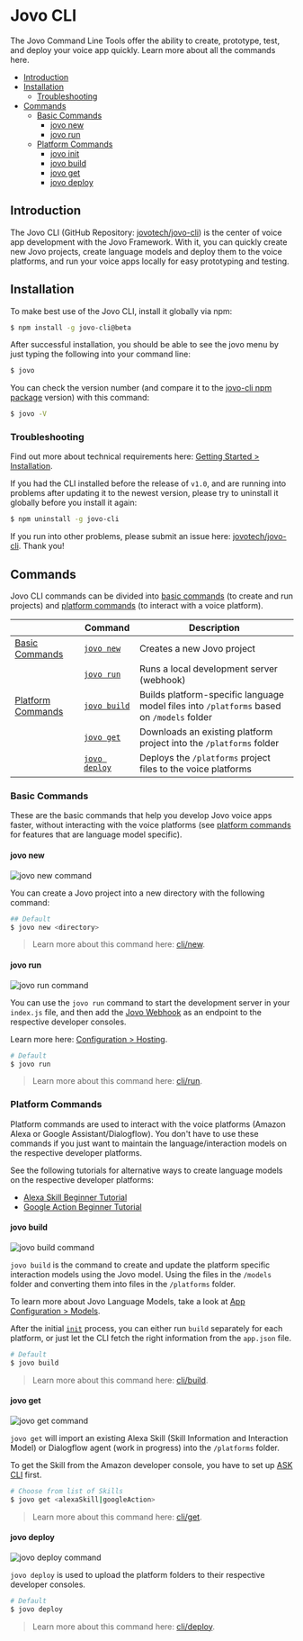 # Jovo CLI

The Jovo Command Line Tools offer the ability to create, prototype, test, and deploy your voice app quickly. Learn more about all the commands here.

* [Introduction](#introduction)
* [Installation](#installation)
    * [Troubleshooting](#troubleshooting)
* [Commands](#commands)
    * [Basic Commands](#basic-commands)
      * [jovo new](#jovo-new)
      * [jovo run](#jovo-run)
    * [Platform Commands](#platform-commands)
      * [jovo init](#jovo-init)
      * [jovo build](#jovo-build)
      * [jovo get](#jovo-get)
      * [jovo deploy](#jovo-deploy)


## Introduction

The Jovo CLI (GitHub Repository: [jovotech/jovo-cli](https://github.com/jovotech/jovo-cli)) is the center of voice app development with the Jovo Framework. With it, you can quickly create new Jovo projects, create language models and deploy them to the voice platforms, and run your voice apps locally for easy prototyping and testing.

## Installation

To make best use of the Jovo CLI, install it globally via npm:

```sh
$ npm install -g jovo-cli@beta
```

After successful installation, you should be able to see the jovo menu by just typing the following into your command line:

```sh
$ jovo
```

You can check the version number (and compare it to the [jovo-cli npm package](https://www.npmjs.com/package/jovo-cli) version) with this command:

```sh
$ jovo -V
```

### Troubleshooting

Find out more about technical requirements here: [Getting Started > Installation](../01_getting-started#technical-requirements './installation#technical-requirements').

If you had the CLI installed before the release of `v1.0`, and are running into problems after updating it to the newest version, please try to uninstall it globally before you install it again:

```sh
$ npm uninstall -g jovo-cli
```

If you run into other problems, please submit an issue here: [jovotech/jovo-cli](https://github.com/jovotech/jovo-cli). Thank you! 

## Commands

Jovo CLI commands can be divided into [basic commands](#basic-commands) (to create and run projects) and [platform commands](#platform-commands) (to interact with a voice platform).

| | Command | Description 
------------ | ------------ | ------------- 
[Basic Commands](#basic-commands) | [`jovo new`](#jovo-new) | Creates a new Jovo project 
| | [`jovo run`](#jovo-run) | Runs a local development server (webhook)
[Platform Commands](#platform-commands) | [`jovo build`](#jovo-build) | Builds platform-specific language model files into `/platforms` based on  `/models` folder
| | [`jovo get`](#jovo-get) | Downloads an existing platform project into the `/platforms` folder
| | [`jovo deploy`](#jovo-deploy) | Deploys the `/platforms` project files to the voice platforms


### Basic Commands

These are the basic commands that help you develop Jovo voice apps faster, without interacting with the voice platforms (see [platform commands](#platform-commands) for features that are language model specific).

#### jovo new

![jovo new command](../img/jovo-new.png "jovo new command")

You can create a Jovo project into a new directory with the following command:

```sh
## Default
$ jovo new <directory>
```

> Learn more about this command here: [cli/new](./new.md './cli/new').

#### jovo run

![jovo run command](../img/jovo-run.png "jovo run command")

You can use the `jovo run` command to start the development server in your `index.js` file, and then add the [Jovo Webhook](../03_app-configuration/02_server/webhook#jovo-webhook './server/webhook#jovo-webhook') as an endpoint to the respective developer consoles.

Learn more here: [Configuration > Hosting](../configuration/hosting './Hosting').

```sh
# Default
$ jovo run
```

> Learn more about this command here: [cli/run](./run.md './cli/run').


### Platform Commands

Platform commands are used to interact with the voice platforms (Amazon Alexa or Google Assistant/Dialogflow). You don't have to use these commands if you just want to maintain the language/interaction models on the respective developer platforms.

See the following tutorials for alternative ways to create language models on the respective developer platforms:

* [Alexa Skill Beginner Tutorial](https://www.jovo.tech/tutorials/alexa-skill-tutorial-nodejs/) 
* [Google Action Beginner Tutorial](https://www.jovo.tech/tutorials/google-action-tutorial-nodejs/)


#### jovo build

![jovo build command](../img/jovo-build.png "jovo build command")

`jovo build` is the command to create and update the platform specific interaction models using the Jovo model. Using the files in the `/models` folder and converting them into files in the `/platforms` folder.

To learn more about Jovo Language Models, take a look at [App Configuration > Models](../03_app-configuration/models './model').

After the initial [`init`](#jovo-init) process, you can either run `build`  separately for each platform, or just let the CLI fetch the right information from the `app.json` file.

```sh
# Default
$ jovo build
```

> Learn more about this command here: [cli/build](./build.md './cli/build').



#### jovo get

![jovo get command](../img/jovo-get.png "jovo get command")

`jovo get` will import an existing Alexa Skill (Skill Information and Interaction Model) or Dialogflow agent (work in progress) into the `/platforms` folder. 

To get the Skill from the Amazon developer console, you have to set up [ASK CLI](https://developer.amazon.com/docs/smapi/quick-start-alexa-skills-kit-command-line-interface.html) first.

```sh
# Choose from list of Skills
$ jovo get <alexaSkill|googleAction>
```

> Learn more about this command here: [cli/get](./get.md './cli/get').


#### jovo deploy

![jovo deploy command](../img/jovo-deploy.png "jovo deploy command")

`jovo deploy` is used to upload the platform folders to their respective developer consoles. 

```sh
# Default
$ jovo deploy
```

> Learn more about this command here: [cli/deploy](./deploy.md './cli/deploy').



<!--[metadata]: {"description": "Learn how to use the Jovo CLI to create, prototype, test, and deploy your voice app quickly.",
                "route": "cli"}-->
